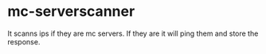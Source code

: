 # mc-serverscanner
It scanns ips if they are mc servers. If they are it will ping them and store the response.
